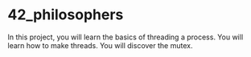 # 42_philosophers
In this project, you will learn the basics of threading a process. You will learn how to make threads. You will discover the mutex.
